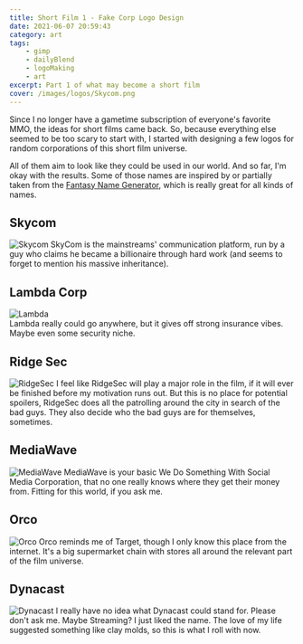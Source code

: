 ```yaml
---
title: Short Film 1 - Fake Corp Logo Design
date: 2021-06-07 20:59:43
category: art
tags:
    - gimp
    - dailyBlend
    - logoMaking
    - art
excerpt: Part 1 of what may become a short film
cover: /images/logos/Skycom.png
---
```


Since I no longer have a gametime subscription of everyone's favorite MMO, the ideas for short films came back. So, because everything else seemed to be too scary to start with, I started with designing a few logos for random corporations of this short film universe. 

All of them aim to look like they could be used in our world. And so far, I'm okay with the results. 
Some of those names are inspired by or partially taken from the [Fantasy Name Generator](https://www.fantasynamegenerators.com/company-names.php), which is really great for all kinds of names. 

## Skycom
![Skycom](/images/logos/Skycom.png) 
SkyCom is the mainstreams' communication platform, run by a guy who claims he became a billionaire through hard work (and seems to forget to mention his massive inheritance). 
## Lambda Corp
![Lambda](/images/logos/Lambda.png)  
Lambda really could go anywhere, but it gives off strong insurance vibes. Maybe even some security niche.   
## Ridge Sec
![RidgeSec](/images/logos/RidgeSec.png) 
I feel like RidgeSec will play a major role in the film, if it will ever be finished before my motivation runs out. But this is no place for potential spoilers, RidgeSec does all the patrolling around the city in search of the bad guys. 
They also decide who the bad guys are for themselves, sometimes. 
## MediaWave
![MediaWave](/images/logos/MediaWave.png) 
MediaWave is your basic We Do Something With Social Media Corporation, that no one really knows where they get their money from. Fitting for this world, if you ask me.  
## Orco
![Orco](/images/logos/Orco.png) 
Orco reminds me of Target, though I only know this place from the internet. It's a big supermarket chain with stores all around the relevant part of the film universe. 
## Dynacast
![Dynacast](/images/logos/Dynacast-cropped.png) 
I really have no idea what Dynacast could stand for. Please don't ask me. Maybe Streaming? I just liked the name.
The love of my life suggested something like clay molds, so this is what I roll with now. 